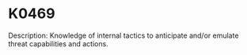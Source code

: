 # K0469
Description: Knowledge of internal tactics to anticipate and/or emulate threat capabilities and actions.
